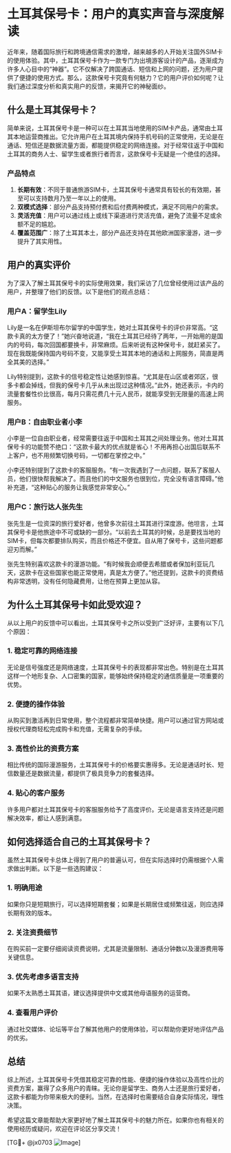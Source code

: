 # 土耳其保号卡：用户的真实声音与深度解读

近年来，随着国际旅行和跨境通信需求的激增，越来越多的人开始关注国外SIM卡的使用体验。其中，土耳其保号卡作为一款专门为出境游客设计的产品，逐渐成为许多人心目中的“神器”。它不仅解决了跨国通话、短信和上网的问题，还为用户提供了便捷的使用方式。那么，这款保号卡究竟有何魅力？它的用户评价如何呢？让我们通过深度分析和真实用户的反馈，来揭开它的神秘面纱。

## 什么是土耳其保号卡？

简单来说，土耳其保号卡是一种可以在土耳其当地使用的SIM卡产品，通常由土耳其本地运营商推出。它允许用户在土耳其境内保持手机号码的正常使用，无论是在通话、短信还是数据流量方面，都能提供稳定的网络连接。对于经常往返于中国和土耳其的商务人士、留学生或者旅行者而言，这款保号卡无疑是一个绝佳的选择。

### 产品特点

1. **长期有效**：不同于普通旅游SIM卡，土耳其保号卡通常具有较长的有效期，甚至可以支持数月乃至一年以上的使用。
2. **双模式选择**：部分产品支持预付费和后付费两种模式，满足不同用户的需求。
3. **灵活充值**：用户可以通过线上或线下渠道进行灵活充值，避免了流量不足或余额不足的尴尬。
4. **覆盖范围广**：除了土耳其本土，部分产品还支持在其他欧洲国家漫游，进一步提升了其实用性。

## 用户的真实评价

为了深入了解土耳其保号卡的实际使用效果，我们采访了几位曾经使用过该产品的用户，并整理了他们的反馈。以下是他们的观点总结：

### 用户A：留学生Lily

Lily是一名在伊斯坦布尔留学的中国学生，她对土耳其保号卡的评价非常高。“这款卡真的太方便了！”她兴奋地说道，“我在土耳其已经待了两年，一开始用的是国内的号码，每次回国都要换卡，非常麻烦。后来听说有这种保号卡，就赶紧买了。现在我既能保持国内号码不变，又能享受土耳其本地的通话和上网服务，简直是两全其美的选择。”

Lily特别提到，这款卡的信号稳定性让她感到惊喜。“尤其是在山区或者郊区，很多卡都会掉线，但我的保号卡几乎从未出现过这种情况。”此外，她还表示，卡内的流量套餐性价比很高，每月只需花费几十元人民币，就能享受到无限量的高速上网服务。

### 用户B：自由职业者小李

小李是一位自由职业者，经常需要往返于中国和土耳其之间处理业务。他对土耳其保号卡的功能赞不绝口：“这款卡最大的优点就是省心！不用再担心出国后联系不上客户，也不用频繁切换号码，一切都在掌控之中。”

小李还特别提到了这款卡的客服服务。“有一次我遇到了一点问题，联系了客服人员，他们很快帮我解决了。而且他们的中文服务也很到位，完全没有语言障碍。”他补充道，“这种贴心的服务让我感觉非常安心。”

### 用户C：旅行达人张先生

张先生是一位资深的旅行爱好者，他曾多次前往土耳其进行深度游。他坦言，土耳其保号卡是他旅途中不可或缺的一部分。“以前去土耳其的时候，总是要找当地的SIM卡，但每次都要排队购买，而且价格还不便宜。自从用了保号卡，这些问题都迎刃而解。”

张先生特别喜欢这款卡的漫游功能。“有时候我会顺便去希腊或者保加利亚玩几天，这款卡在这些国家也能正常使用，真是太方便了。”他还提到，这款卡的资费结构非常透明，没有任何隐藏费用，让他在预算上更加从容。

## 为什么土耳其保号卡如此受欢迎？

从以上用户的反馈中可以看出，土耳其保号卡之所以受到广泛好评，主要有以下几个原因：

### 1. **稳定可靠的网络连接**
无论是信号强度还是网络速度，土耳其保号卡的表现都非常出色。特别是在土耳其这样一个地形复杂、人口密集的国家，能够始终保持稳定的通信质量是一项重要的优势。

### 2. **便捷的操作体验**
从购买到激活再到日常使用，整个流程都非常简单快捷。用户可以通过官方网站或授权代理商轻松完成购卡和充值，无需复杂的手续。

### 3. **高性价比的资费方案**
相比传统的国际漫游服务，土耳其保号卡的价格要实惠得多。无论是通话时长、短信数量还是数据流量，都提供了极具竞争力的套餐选择。

### 4. **贴心的客户服务**
许多用户都对土耳其保号卡的客服服务给予了高度评价。无论是语言支持还是问题解决效率，都让人感到满意。

## 如何选择适合自己的土耳其保号卡？

虽然土耳其保号卡总体上得到了用户的普遍认可，但在实际选择时仍需根据个人需求做出判断。以下是一些选购建议：

### 1. **明确用途**
如果你只是短期旅行，可以选择短期套餐；如果是长期居住或频繁往返，则应选择长期有效的版本。

### 2. **关注资费细节**
在购买前一定要仔细阅读资费说明，尤其是流量限制、通话分钟数以及漫游费用等关键信息。

### 3. **优先考虑多语言支持**
如果不太熟悉土耳其语，建议选择提供中文或其他母语服务的运营商。

### 4. **查看用户评价**
通过社交媒体、论坛等平台了解其他用户的使用体验，可以帮助你更好地评估产品的优劣。

## 总结

综上所述，土耳其保号卡凭借其稳定可靠的性能、便捷的操作体验以及高性价比的资费方案，赢得了众多用户的青睐。无论你是留学生、商务人士还是旅行爱好者，这款卡都能为你带来极大的便利。当然，在选择时也需要结合自身实际情况，理性决策。

希望这篇文章能帮助大家更好地了解土耳其保号卡的魅力所在。如果你也有相关的使用经历或疑问，欢迎在评论区分享交流！

[TG💪+ @jx0703 ![Image](https://github.com/user-attachments/assets/dbca1d08-cadb-493c-b0ec-ad6f7a83f270)]